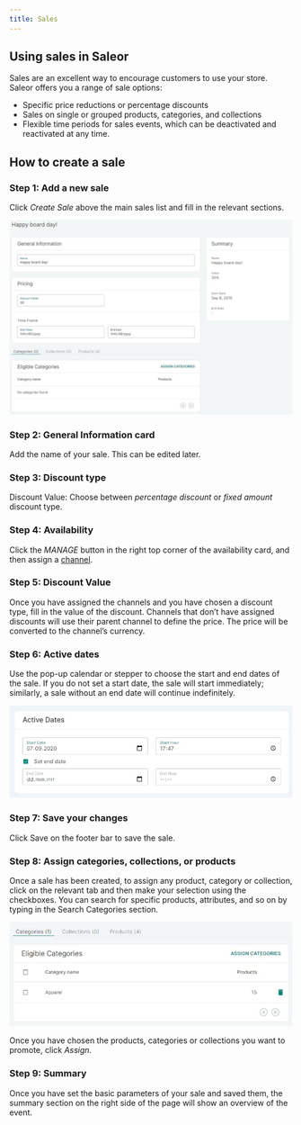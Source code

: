 ```yaml
---
title: Sales
---
```

## Using sales in Saleor

Sales are an excellent way to encourage customers to use your store. Saleor offers you a range of sale options:

- Specific price reductions or percentage discounts
- Sales on single or grouped products, categories, and collections
- Flexible time periods for sales events, which can be deactivated and reactivated at any time.


## How to create a sale

### Step 1: Add a new sale

Click _Create&nbsp;Sale_ above the main sales list and fill in the relevant sections.

![Creating sale](../screenshots/discount-new.jpeg)


### Step 2: General Information card

Add the name of your sale. This can be edited later.


### Step 3: Discount type

Discount Value: Choose between _percentage discount_ or _fixed amount_ discount type.

### Step 4: Availability

Click the _MANAGE_ button in the right top corner of the availability card, and then assign a [channel](dashboard/configuration/channels.md).

### Step 5: Discount Value

Once you have assigned the channels and you have chosen a discount type, fill in the value of the discount. Channels that don’t have assigned discounts will use their parent channel to define the price. The price will be converted to the channel’s currency.

### Step 6: Active dates

Use the pop-up calendar or stepper to choose the start and end dates of the sale. If you do not set a start date, the sale will start immediately; similarly, a sale without an end date will continue indefinitely.

![Active dates](../screenshots/discount-sale-active-dates.jpg)

### Step 7: Save your changes

Click Save on the footer bar to save the sale.


### Step 8: Assign categories, collections, or products

Once a sale has been created, to assign any product, category or collection, click on the relevant tab and then make your selection using the checkboxes. You can search for specific products, attributes, and so on by typing in the Search Categories section.

![Including categories in sale](../screenshots/discount-categories.jpeg)

Once you have chosen the products, categories or collections you want to promote, click _Assign_.

### Step 9: Summary

Once you have set the basic parameters of your sale and saved them, the summary section on the right side of the page will show an overview of the event.
